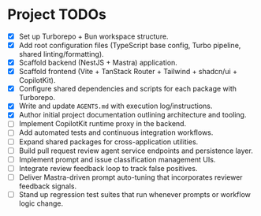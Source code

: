 # Project TODOs

- [x] Set up Turborepo + Bun workspace structure.
- [x] Add root configuration files (TypeScript base config, Turbo pipeline, shared linting/formatting).
- [x] Scaffold backend (NestJS + Mastra) application.
- [x] Scaffold frontend (Vite + TanStack Router + Tailwind + shadcn/ui + CopilotKit).
- [x] Configure shared dependencies and scripts for each package with Turborepo.
- [x] Write and update `AGENTS.md` with execution log/instructions.
- [x] Author initial project documentation outlining architecture and tooling.
- [ ] Implement CopilotKit runtime proxy in the backend.
- [ ] Add automated tests and continuous integration workflows.
- [ ] Expand shared packages for cross-application utilities.
- [ ] Build pull request review agent service endpoints and persistence layer.
- [ ] Implement prompt and issue classification management UIs.
- [ ] Integrate review feedback loop to track false positives.
- [ ] Deliver Mastra-driven prompt auto-tuning that incorporates reviewer feedback signals.
- [ ] Stand up regression test suites that run whenever prompts or workflow logic change.
